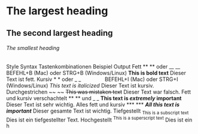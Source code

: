# The largest heading
## The second largest heading
###### The smallest heading

Style	Syntax	Tastenkombinationen	Beispiel	Output
Fett	** ** oder __ __	BEFEHL+B (Mac) oder STRG+B (Windows/Linux)	**This is bold text**	Dieser Text ist fett.
Kursiv	* * oder _ _     	BEFEHL+I (Mac) oder STRG+I (Windows/Linux)	*This text is italicized*	Dieser Text ist kursiv.
Durchgestrichen	~~ ~~		~~This was mistaken text~~	Dieser Text war falsch.
Fett und kursiv verschachtelt	** ** und _ _		**This text is _extremely_ important**	Dieser Text ist sehr wichtig.
Alles fett und kursiv	*** ***		***All this text is important***	Dieser gesamte Text ist wichtig.
Tiefgestellt	<sub> </sub>		<sub>This is a subscript text</sub>	Dies ist ein tiefgestellter Text.
Hochgestellt	<sup> </sup>		<sup>This is a superscript text</sup>	Dies ist ein h
